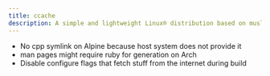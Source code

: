 ```yaml
---
title: ccache
description: A simple and lightweight Linux® distribution based on musl libc and toybox
---
```


- No cpp symlink on Alpine because host system does not provide it
- man pages might require ruby for generation on Arch
- Disable configure flags that fetch stuff from the internet during build
